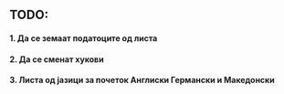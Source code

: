 ## TODO:

#### 1. Да се земаат податоците од листа 

#### 2. Да се сменат хукови

#### 3. Листа од јазици за почеток Англиски Германски и Македонски

